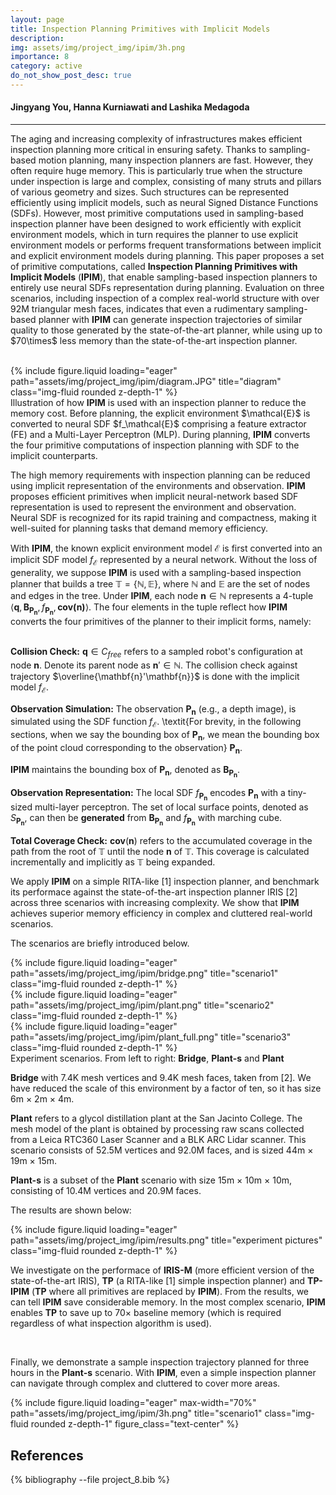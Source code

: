 ```yaml
---
layout: page
title: Inspection Planning Primitives with Implicit Models 
description:
img: assets/img/project_img/ipim/3h.png
importance: 8
category: active
do_not_show_post_desc: true
---
```


<h4>Jingyang You, Hanna Kurniawati and Lashika Medagoda</h4>
<hr>

<p class="text-justify">
The aging and increasing complexity of infrastructures makes efficient inspection planning more critical in ensuring safety. Thanks to sampling-based motion planning, many inspection planners are fast. However, they often require huge memory. This is particularly true when the structure under inspection is large and complex, consisting of many struts and pillars of various geometry and sizes. Such structures can be represented efficiently using implicit models, such as neural Signed Distance Functions (SDFs). However, most primitive computations used in sampling-based inspection planner have been designed to work efficiently with explicit environment models, which in turn requires the planner to use explicit environment models or performs frequent transformations between implicit and explicit environment models during planning. This paper proposes a set of primitive computations, called <strong>Inspection Planning Primitives with Implicit Models</strong> (<strong>IPIM</strong>), that enable sampling-based inspection planners to entirely use neural SDFs representation during planning. Evaluation on three scenarios, including inspection of a complex real-world structure with over 92M triangular mesh faces, indicates that even a rudimentary sampling-based planner with <strong>IPIM</strong> can generate inspection trajectories of similar quality to those generated by the state-of-the-art planner, while using up to $70\times$ less memory than the state-of-the-art inspection planner. 
</p>
<br>
{% include figure.liquid loading="eager" path="assets/img/project_img/ipim/diagram.JPG" title="diagram" class="img-fluid rounded z-depth-1" %}
<div class="caption">
    Illustration of how <strong>IPIM</strong> is used with an inspection planner to reduce the memory cost. Before planning, the explicit environment $\mathcal{E}$ is converted to neural SDF $f_\mathcal{E}$ comprising a feature extractor (FE) and a Multi-Layer Perceptron (MLP). During planning, <strong>IPIM</strong> converts the four primitive computations of inspection planning with SDF to the implicit counterparts.
</div>


<p class="text-justify">
The high memory requirements with inspection planning can be reduced using implicit representation of the environments and observation. <strong>IPIM</strong> proposes efficient primitives when implicit neural-network based SDF representation is used to represent the environment and observation. Neural SDF is recognized for its rapid training and compactness, making it well-suited for planning tasks that demand memory efficiency.<br>

With <strong>IPIM</strong>, the known explicit environment model $\mathcal{E}$ is first converted into an implicit SDF model $f_{\mathcal{E}}$ represented by a neural network. Without the loss of generality, we suppose <strong>IPIM</strong> is used with a sampling-based inspection planner that builds a tree $\mathbb{T} = \{ \mathbb{N}, \mathbb{E}\}$, where $\mathbb{N}$ and $\mathbb{E}$ are the set of nodes and edges in the tree. Under <strong>IPIM</strong>, each node $\mathbf{n} \in \mathbb{N}$ represents a 4-tuple $\left\langle \mathbf{q}, \mathbf{B_{P_n}},  f_\mathbf{P_n}, \textbf{cov($\mathbf{n}$)}\right\rangle$. The four elements in the tuple reflect how <strong>IPIM</strong> converts the four primitives of the planner to their implicit forms, namely: <br>
<br>


<strong>Collision Check:</strong> $\mathbf{q} \in C_{free}$ refers to a sampled robot's configuration at node $\mathbf{n}$. Denote its parent node as $\mathbf{n}' \in \mathbb{N}$. The collision check against trajectory $\overline{\mathbf{n}'\mathbf{n}}$ is done with the implicit model $f_{\mathcal{E}}$. <br>
   
<strong>Observation Simulation:</strong> The observation $\mathbf{P_n}$ (e.g., a depth image), is simulated using the SDF function $f_{\mathcal{E}}$. \textit{For brevity, in the following sections, when we say the bounding box of $\mathbf{P_n}$, we mean the bounding box of the point cloud corresponding to the observation} $\mathbf{P_n}$. <br> 

<strong>IPIM</strong> maintains the bounding box of $\mathbf{P_n}$, denoted as $\mathbf{B_{P_n}}$. <br>
  
<strong>Observation Representation:</strong> The local SDF $f_\mathbf{P_n}$ encodes $\mathbf{P_n}$ with a tiny-sized multi-layer perceptron. The set of local surface points, denoted as $S_\mathbf{P_n}$, can then be <strong>generated</strong> from $\mathbf{B_{P_n}}$ and $f_\mathbf{P_n}$ with marching cube. <br>
  
<strong>Total Coverage Check:</strong> <strong>cov</strong>($\mathbf{n}$) refers to the accumulated coverage in the path from the root of $\mathbb{T}$ until the node $\mathbf{n}$ of $\mathbb{T}$. This coverage is calculated incrementally and implicitly as $\mathbb{T}$ being expanded. <br>
</p>



<div class="text-justify">
We apply <strong>IPIM</strong> on a simple RITA-like [1] inspection planner, and benchmark its performace against the state-of-the-art inspection planner IRIS [2] across three scenarios with increasing complexity. We show that <strong>IPIM</strong> achieves superior memory efficiency in complex and cluttered real-world scenarios. 


The scenarios are briefly introduced below. <br>

<div class="row">
  <div class="col-md-4">
        {% include figure.liquid
        loading="eager"
        path="assets/img/project_img/ipim/bridge.png"
        title="scenario1"
        class="img-fluid rounded z-depth-1" %}
  </div>
  <div class="col-md-4">
        {% include figure.liquid
        loading="eager"
        path="assets/img/project_img/ipim/plant.png"
        title="scenario2"
        class="img-fluid rounded z-depth-1" %}
  </div>
  <div class="col-md-4">
    {% include figure.liquid
    loading="eager"
    path="assets/img/project_img/ipim/plant_full.png"
    title="scenario3"
    class="img-fluid rounded z-depth-1" %}
  </div>
</div>

<div class="caption">
Experiment scenarios. From left to right: <strong>Bridge</strong>, <strong>Plant-s</strong> and <strong>Plant</strong>
</div>

<strong>Bridge</strong> with 7.4K mesh vertices and 9.4K mesh faces, taken from [2]. We have reduced the scale of this environment by a factor of ten, so it has size 6m $\times$ 2m $\times$ 4m. <br>


<strong>Plant</strong> refers to a glycol distillation plant at the San Jacinto College. The mesh model of the plant is obtained by processing raw scans collected from a Leica RTC360 Laser Scanner and a BLK ARC Lidar scanner. This scenario consists of 52.5M vertices and 92.0M faces, and is sized 44m $\times$ 19m $\times$ 15m. <br>


<strong>Plant-s</strong> is a subset of the <strong>Plant</strong> scenario with size 15m $\times$ 10m $\times$ 10m, consisting of 10.4M vertices and 20.9M faces. <br>


The results are shown below: <br>


{% include figure.liquid loading="eager" path="assets/img/project_img/ipim/results.png" title="experiment pictures" class="img-fluid rounded z-depth-1" %}


We investigate on the performace of <strong>IRIS-M</strong>  (more efficient version of the state-of-the-art IRIS), <strong>TP</strong> (a RITA-like [1] simple inspection planner) and <strong>TP-IPIM</strong> (<strong>TP</strong> where all primitives are replaced by <strong>IPIM</strong>). From the results, we can tell <strong>IPIM</strong> save considerable memory. In the most complex scenario,  <strong>IPIM</strong> enables <strong>TP</strong> to save up to $70 \times$ baseline memory (which is required regardless of what inspection algorithm is used). <br>
</div> <br>


Finally, we demonstrate a sample inspection trajectory planned for three hours in the <strong>Plant-s</strong> scenario. With <strong>IPIM</strong>, even a simple inspection planner can navigate through complex and cluttered to cover more areas. <br>


{% include figure.liquid
       loading="eager"
       max-width="70%"
       path="assets/img/project_img/ipim/3h.png"
       title="scenario1"
       class="img-fluid rounded z-depth-1"
       figure_class="text-center" 
%} <br>

<h2> References </h2>
<div class="publications">
   {% bibliography --file project_8.bib %}
</div>


